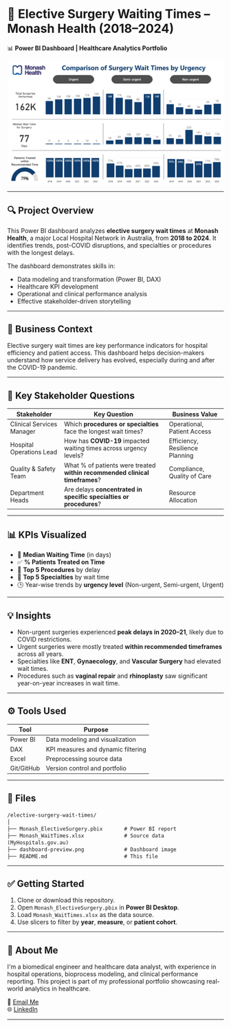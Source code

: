 # 🏥 Elective Surgery Waiting Times – Monash Health (2018–2024)

📊 **Power BI Dashboard | Healthcare Analytics Portfolio**

![Dashboard Screenshot](./Dashboard-Preview.png)

---

## 🔍 Project Overview

This Power BI dashboard analyzes **elective surgery wait times** at **Monash Health**, a major Local Hospital Network in Australia, from **2018 to 2024**. It identifies trends, post-COVID disruptions, and specialties or procedures with the longest delays.  

The dashboard demonstrates skills in:
- Data modeling and transformation (Power BI, DAX)
- Healthcare KPI development
- Operational and clinical performance analysis
- Effective stakeholder-driven storytelling

---

## 🏥 Business Context

Elective surgery wait times are key performance indicators for hospital efficiency and patient access. This dashboard helps decision-makers understand how service delivery has evolved, especially during and after the COVID-19 pandemic.

---

## 🎯 Key Stakeholder Questions

| Stakeholder                | Key Question                                                                                  | Business Value                  |
|---------------------------|-----------------------------------------------------------------------------------------------|----------------------------------|
| Clinical Services Manager | Which **procedures or specialties** face the longest wait times?                              | Operational, Patient Access     |
| Hospital Operations Lead  | How has **COVID-19** impacted waiting times across urgency levels?                            | Efficiency, Resilience Planning |
| Quality & Safety Team     | What % of patients were treated **within recommended clinical timeframes**?                   | Compliance, Quality of Care     |
| Department Heads          | Are delays **concentrated in specific specialties or procedures**?                            | Resource Allocation             |

---

## 📊 KPIs Visualized

- 📅 **Median Waiting Time** (in days)
- ✅ **% Patients Treated on Time**
- 🔧 **Top 5 Procedures** by delay
- 🧪 **Top 5 Specialties** by wait time
- 🕒 Year-wise trends by **urgency level** (Non-urgent, Semi-urgent, Urgent)

---

## 💡 Insights

- Non-urgent surgeries experienced **peak delays in 2020–21**, likely due to COVID restrictions.
- Urgent surgeries were mostly treated **within recommended timeframes** across all years.
- Specialties like **ENT**, **Gynaecology**, and **Vascular Surgery** had elevated wait times.
- Procedures such as **vaginal repair** and **rhinoplasty** saw significant year-on-year increases in wait time.

---

## ⚙️ Tools Used

| Tool        | Purpose                            |
|-------------|-------------------------------------|
| Power BI    | Data modeling and visualization     |
| DAX         | KPI measures and dynamic filtering  |
| Excel       | Preprocessing source data           |
| Git/GitHub  | Version control and portfolio       |

---

## 📁 Files

```
/elective-surgery-wait-times/
│
├── Monash_ElectiveSurgery.pbix       # Power BI report
├── Monash_WaitTimes.xlsx             # Source data (MyHospitals.gov.au)
├── dashboard-preview.png             # Dashboard image
├── README.md                         # This file
```

---

## ✅ Getting Started

1. Clone or download this repository.
2. Open `Monash_ElectiveSurgery.pbix` in **Power BI Desktop**.
3. Load `Monash_WaitTimes.xlsx` as the data source.
4. Use slicers to filter by **year**, **measure**, or **patient cohort**.

---

## 📌 About Me

I'm a biomedical engineer and healthcare data analyst, with experience in hospital operations, bioprocess modeling, and clinical performance reporting. This project is part of my professional portfolio showcasing real-world analytics in healthcare.

📧 [Email Me](mailto:your.email@example.com)  
🌐 [LinkedIn](https://www.linkedin.com/in/your-profile)

---

